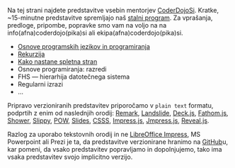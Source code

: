 ---
---

Na tej strani najdete predstavitve vsebin mentorjev
[CoderDojoSi](http://www.coderdojo.si).
Kratke, ~15-minutne predstavitve spremljajo naš
[stalni program](http://course.coderdojo.si).
Za vprašanja, predloge, pripombe, popravke smo vam na voljo na na
info(afna)coderdojo(pika)si ali ekipa(afna)coderdojo(pika)si.

* [Osnove programskih jezikov in programiranja](p/osnove-programskih-jezikov-in-programiranja.html)
* [Rekurzija](p/rekurzija.html)
* [Kako nastane spletna stran](p/kako-nastane-spletna-stran.html)
* Osnove programiranja: razredi
* FHS — hierarhija datotečnega sistema
* Regularni izrazi
* ...

Pripravo verzioniranih predstavitev priporočamo v `plain text` formatu,
podprtih z enim od naslednjih orodij:
[Remark](http://www.remarkjs.com),
[Landslide](https://github.com/adamzap/landslide),
[Deck.js](http://imakewebthings.com/deck.js/),
[Fathom.js](http://markdalgleish.com/projects/fathom/),
[Shower](http://shwr.me),
[Slippy](https://github.com/Seldaek/slippy/),
[POW](http://usepow.com),
[Slides](http://www.briancavalier.com/code/slides/),
[CSSS](http://leaverou.github.io/CSSS/),
[Impress.js](http://bartaz.github.com/impress.js/),
[Jmpress.js](http://jmpressjs.github.io/jmpress.js/),
[Reveal.js](http://lab.hakim.se/reveal-js/).

Razlog za uporabo tekstovnih orodij in ne
[LibreOffice Impress](https://www.libreoffice.org/discover/impress/),
MS Powerpoint ali Prezi je ta, da predstavitve verzionirane hranimo na
[GitHub](https://github.com/CoderDojoSI/slides)u, kar pomeni,
da vsako predstavitev popravljamo in dopolnjujemo, tako ima vsaka
predstavitev svojo implicitno verzijo.

